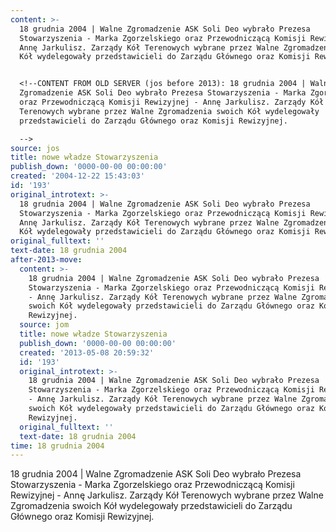 ```yaml
---
content: >-
  18 grudnia 2004 | Walne Zgromadzenie ASK Soli Deo wybrało Prezesa
  Stowarzyszenia - Marka Zgorzelskiego oraz Przewodniczącą Komisji Rewizyjnej -
  Annę Jarkulisz. Zarządy Kół Terenowych wybrane przez Walne Zgromadzenia swoich
  Kół wydelegowały przedstawicieli do Zarządu Głównego oraz Komisji Rewizyjnej.


  <!--CONTENT FROM OLD SERVER (jos before 2013): 18 grudnia 2004 | Walne
  Zgromadzenie ASK Soli Deo wybrało Prezesa Stowarzyszenia - Marka Zgorzelskiego
  oraz Przewodniczącą Komisji Rewizyjnej - Annę Jarkulisz. Zarządy Kół
  Terenowych wybrane przez Walne Zgromadzenia swoich Kół wydelegowały
  przedstawicieli do Zarządu Głównego oraz Komisji Rewizyjnej.

  -->
source: jos
title: nowe władze Stowarzyszenia
publish_down: '0000-00-00 00:00:00'
created: '2004-12-22 15:43:03'
id: '193'
original_introtext: >-
  18 grudnia 2004 | Walne Zgromadzenie ASK Soli Deo wybrało Prezesa
  Stowarzyszenia - Marka Zgorzelskiego oraz Przewodniczącą Komisji Rewizyjnej -
  Annę Jarkulisz. Zarządy Kół Terenowych wybrane przez Walne Zgromadzenia swoich
  Kół wydelegowały przedstawicieli do Zarządu Głównego oraz Komisji Rewizyjnej.
original_fulltext: ''
text-date: 18 grudnia 2004
after-2013-move:
  content: >-
    18 grudnia 2004 | Walne Zgromadzenie ASK Soli Deo wybrało Prezesa
    Stowarzyszenia - Marka Zgorzelskiego oraz Przewodniczącą Komisji Rewizyjnej
    - Annę Jarkulisz. Zarządy Kół Terenowych wybrane przez Walne Zgromadzenia
    swoich Kół wydelegowały przedstawicieli do Zarządu Głównego oraz Komisji
    Rewizyjnej.
  source: jom
  title: nowe władze Stowarzyszenia
  publish_down: '0000-00-00 00:00:00'
  created: '2013-05-08 20:59:32'
  id: '193'
  original_introtext: >-
    18 grudnia 2004 | Walne Zgromadzenie ASK Soli Deo wybrało Prezesa
    Stowarzyszenia - Marka Zgorzelskiego oraz Przewodniczącą Komisji Rewizyjnej
    - Annę Jarkulisz. Zarządy Kół Terenowych wybrane przez Walne Zgromadzenia
    swoich Kół wydelegowały przedstawicieli do Zarządu Głównego oraz Komisji
    Rewizyjnej.
  original_fulltext: ''
  text-date: 18 grudnia 2004
time: 18 grudnia 2004
---
```

18 grudnia 2004 | Walne Zgromadzenie ASK Soli Deo wybrało Prezesa Stowarzyszenia - Marka Zgorzelskiego oraz Przewodniczącą Komisji Rewizyjnej - Annę Jarkulisz. Zarządy Kół Terenowych wybrane przez Walne Zgromadzenia swoich Kół wydelegowały przedstawicieli do Zarządu Głównego oraz Komisji Rewizyjnej.

<!--CONTENT FROM OLD SERVER (jos before 2013): 18 grudnia 2004 | Walne Zgromadzenie ASK Soli Deo wybrało Prezesa Stowarzyszenia - Marka Zgorzelskiego oraz Przewodniczącą Komisji Rewizyjnej - Annę Jarkulisz. Zarządy Kół Terenowych wybrane przez Walne Zgromadzenia swoich Kół wydelegowały przedstawicieli do Zarządu Głównego oraz Komisji Rewizyjnej.
-->

<!--{{json:{"created_date":"2004-12-22 15:43:03","publish_down":"0000-00-00 00:00:00","id":"193"}}}-->